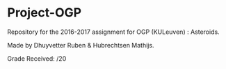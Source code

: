 # Project-OGP
<p>Repository for the 2016-2017 assignment for OGP (KULeuven) : Asteroids.</p>
<p>Made by Dhuyvetter Ruben & Hubrechtsen Mathijs.</p>
<p>Grade Received: /20</p>
